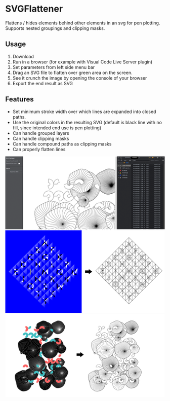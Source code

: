 # SVGFlattener
Flattens / hides elements behind other elements in an svg for pen plotting.
Supports nested groupings and clipping masks.

## Usage
1. Download
2. Run in a browser (for example with Visual Code Live Server plugin)
3. Set parameters from left side menu bar
4. Drag an SVG file to flatten over green area on the screen.
5. See it crunch the image by opening the console of your browser
6. Export the end result as SVG

## Features
- Set minimum stroke width over which lines are expanded into closed paths.
- Use the original colors in the resulting SVG (default is black line with no fill, since intended end use is pen plotting)
- Can handle grouped layers
- Can handle clipping masks
- Can handle compound paths as clipping masks 
- Can properly flatten lines

![Screenshot of SVGFlattener](/img/screenshot3.png)
![Example flattened image 1](/img/screenshot1.png)
![Example flattened image 2](/img/screenshot2.png)
